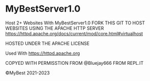 # MyBestServer1.0
Host 2+ Websites With MyBestServer1.0
FORK THIS GIT TO HOST WEBSITES USING THE APACHE HTTP SERVER https://httpd.apache.org/docs/current/mod/core.html#virtualhost

HOSTED UNDER THE APACHE LICENSE



Used With https://httpd.apache.org



COPYED WITH PERMISSTION FROM @Bluejay666 FROM REPL.IT

©️MyBest 2021-2023
